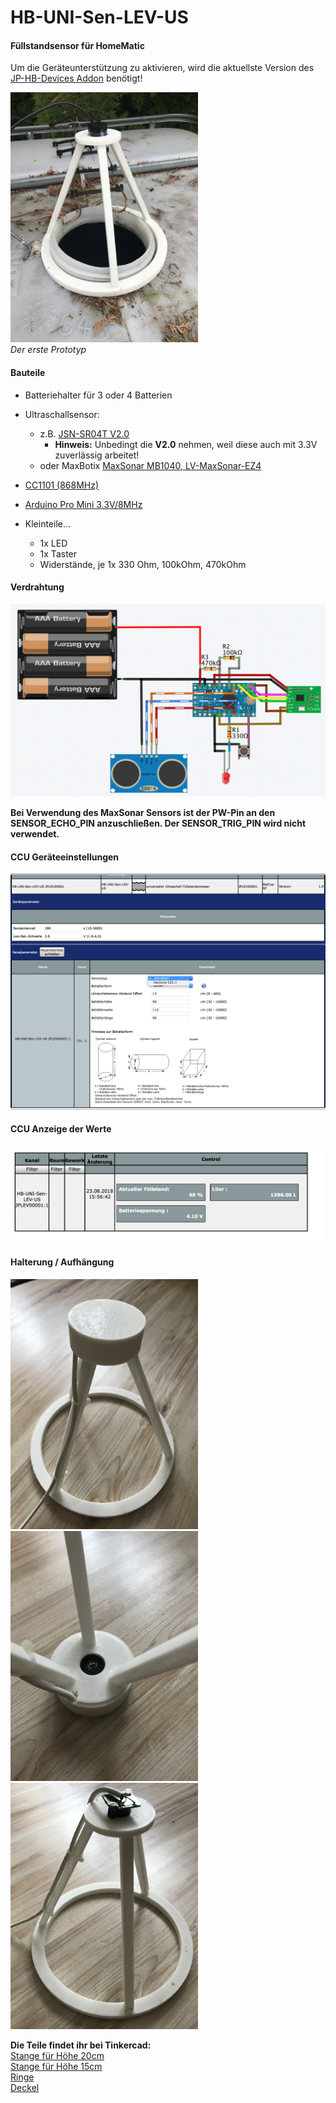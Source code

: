 # HB-UNI-Sen-LEV-US
#### Füllstandsensor für HomeMatic

Um die Geräteunterstützung zu aktivieren, wird die aktuellste Version des [JP-HB-Devices Addon](https://github.com/jp112sdl/JP-HB-Devices-addon/releases/latest) benötigt!

<img src=Images/aussen.jpg width=300></img><br/>
_Der erste Prototyp_

#### Bauteile
- Batteriehalter für 3 oder 4 Batterien
- Ultraschallsensor:
  - z.B. [JSN-SR04T V2.0](https://de.aliexpress.com/item/Integrated-Ultrasonic-Module-Distance-Measuring-Sensor-Module-Reversing-Radar-Waterproof/32312190912.html)
    - **Hinweis:** Unbedingt die **V2.0** nehmen, weil diese auch mit 3.3V zuverlässig arbeitet!
  - oder MaxBotix [MaxSonar MB1040, LV-MaxSonar-EZ4](https://de.aliexpress.com/item/NEW-Mini-uav-obstacle-avoidance-ultrasonic-ranging-module-MB1040-High-Performance-Sonar-Range-Finder/32862912642.html)
  
- [CC1101 (868MHz)](https://de.aliexpress.com/item/CC1101-Wireless-Module-Long-Distance-Transmission-Antenna-868MHZ-M115-For-FSK-GFSK-ASK-OOK-MSK-64/32635393463.html) 
- [Arduino Pro Mini 3.3V/8MHz](https://de.aliexpress.com/item/Free-Shipping-1pcs-pro-mini-atmega328-Pro-Mini-328-Mini-ATMEGA328-3-3V-8MHz-for-Arduino/32342672626.html)
- Kleinteile...
  - 1x LED
  - 1x Taster
  - Widerstände, je 1x 330 Ohm, 100kOhm, 470kOhm

#### Verdrahtung
![wiring](Images/wiring.png)

**Bei Verwendung des MaxSonar Sensors ist der PW-Pin an den SENSOR_ECHO_PIN anzuschließen. Der SENSOR_TRIG_PIN wird nicht verwendet.**

#### CCU Geräteeinstellungen
![ccu_setting](Images/CCU_Einstellungen.png)

#### CCU Anzeige der Werte
![ccu_setting](Images/CCU_Bedienung.png)

#### Halterung / Aufhängung
<img src=Images/halter2.jpg width=300></img>
<img src=Images/halter3.jpg width=300></img>
<img src=Images/halter1.jpg width=300></img>

**Die Teile findet ihr bei Tinkercad:**
<br/>
[Stange für Höhe 20cm](https://www.tinkercad.com/things/iM7Yyc3prMh-ultraschallsensor-halterung-stange-20cm-hohe/editv2)<br/>
[Stange für Höhe 15cm](https://www.tinkercad.com/things/7xHuCkIllsB-ultraschallsensor-halterung-stange-15cm/editv2)<br/>
[Ringe](https://www.tinkercad.com/things/15f2ttggOnX-ultraschallsensor-halterung/editv2)<br/>
[Deckel](https://www.tinkercad.com/things/2bYtNM8HQ3f-ultraschallsensor-halterung-deckel/editv2)
